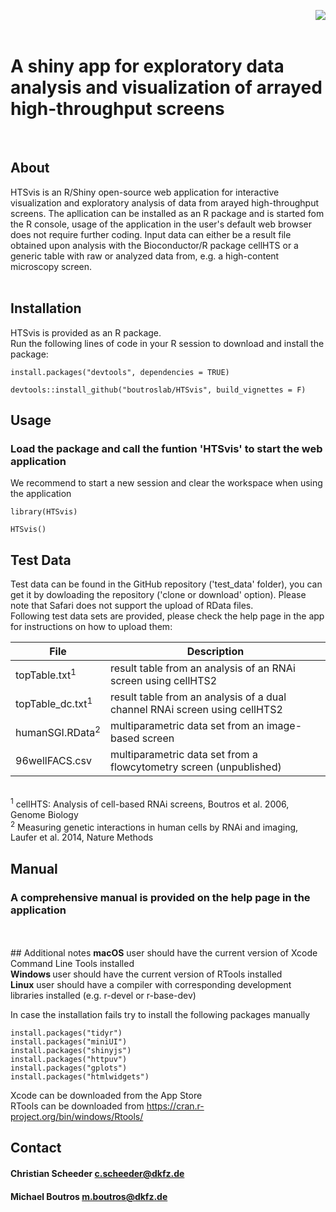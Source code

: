 <p>
<img align="right" max-width="75%" src="https://github.com/cscheeder/HTSvis/blob/master/inst/appdir/WWW/logo.png">
</p>

</br> 
</br> 

# A shiny app for exploratory data analysis and visualization of arrayed high-throughput screens 


</br> 

## About 
HTSvis is an R/Shiny open-source web application for interactive visualization and 
exploratory analysis of data from arayed high-throughput screens. 
The apllication can be installed as an R package and is started fom the R console,
usage of the application in the user's default web browser does not require further coding.
Input data can either be a result file obtained upon analysis with the Bioconductor/R package cellHTS or 
a generic table with raw or analyzed data from, e.g. a high-content microscopy screen. </br> 
</br> 
## Installation
HTSvis is provided as an R package.</br> 
Run the following lines of code in your R session to download and install the package:
```
install.packages("devtools", dependencies = TRUE)

devtools::install_github("boutroslab/HTSvis", build_vignettes = F)
```
## Usage 
### Load the package and call the funtion 'HTSvis' to start the web application
We recommend to start a new session and clear the workspace when using the application 
```
library(HTSvis)

HTSvis()
```
## Test Data
Test data can be found in the GitHub repository ('test_data' folder), you can get it by dowloading the repository ('clone or download' option). Please note that Safari does not support the upload of RData files.<br />
Following test data sets are provided, please check the help page in the app for instructions on how to upload them:<br />

| File | Description |
| --- | --- |
| topTable.txt<sup>1</sup> | result table from an analysis of an RNAi screen using cellHTS2 |
| topTable_dc.txt<sup>1</sup>  | result table from an analysis of a dual channel RNAi screen using cellHTS2 |
| humanSGI.RData<sup>2</sup> |  multiparametric data set from an image-based screen |
| 96wellFACS.csv   |  multiparametric data set from a flowcytometry screen (unpublished) |
</br> <sup>1</sup> cellHTS: Analysis of cell-based RNAi screens, Boutros et al. 2006, Genome Biology 
</br> <sup>2</sup> Measuring genetic interactions in human cells by RNAi and imaging, Laufer et al. 2014, Nature Methods

## Manual
### A comprehensive manual is provided on the help page in the application 
</br>
</br>
## Additional notes 
<b>macOS</b> user should have the current version of Xcode Command Line Tools installed<br />
<b>Windows </b>user should have the current version of RTools installed <br />
<b>Linux</b> user should have a compiler with corresponding development libraries installed (e.g. r-devel or r-base-dev) <br />

In case the installation fails try to install the following packages manually  
```
install.packages("tidyr")
install.packages("miniUI")
install.packages("shinyjs")
install.packages("httpuv")
install.packages("gplots")
install.packages("htmlwidgets")
```
Xcode can be downloaded from the App Store<br />
RTools can be downloaded from https://cran.r-project.org/bin/windows/Rtools/

## Contact 
#### Christian Scheeder c.scheeder@dkfz.de
#### Michael Boutros m.boutros@dkfz.de 


